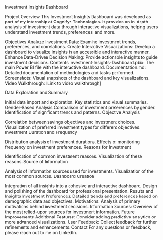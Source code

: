 Investment Insights Dashboard


Project Overview
This Investment Insights Dashboard was developed as part of my internship at Cognifyz Technologies. It provides an in-depth analysis of investment data through interactive visualizations, helping users understand investment trends, preferences, and more.

Objectives
Analyze Investment Data: Examine investment trends, preferences, and correlations.
Create Interactive Visualizations: Develop a dashboard to visualize insights in an accessible and interactive manner.
Enhance Data-Driven Decision Making: Provide actionable insights to guide investment decisions.
Contents
Investment-Insights-Dashboard.pbix: The main Power BI file with the interactive dashboard.
Documentation.md: Detailed documentation of methodologies and tasks performed.
Screenshots: Visual snapshots of the dashboard and key visualizations.
Video Walkthrough: [Link to video walkthrough] 

Data Exploration and Summary

Initial data import and exploration.
Key statistics and visual summaries.
Gender-Based Analysis
Comparison of investment preferences by gender.
Identification of significant trends and patterns.
Objective Analysis

Correlation between savings objectives and investment choices.
Visualization of preferred investment types for different objectives.
Investment Duration and Frequency

Distribution analysis of investment durations.
Effects of monitoring frequency on investment preferences.
Reasons for Investment

Identification of common investment reasons.
Visualization of these reasons.
Source of Information

Analysis of information sources used for investments.
Visualization of the most common sources.
Dashboard Creation

Integration of all insights into a cohesive and interactive dashboard.
Design and polishing of the dashboard for professional presentation.
Results and Insights
Investment Preferences: Detailed trends and preferences based on demographic data and objectives.
Motivations: Analysis of primary motivations behind investment decisions.
Information Sources: Overview of the most relied-upon sources for investment information.
Future Improvements
Additional Features: Consider adding predictive analytics or more advanced visualizations.
User Feedback: Collect feedback for further refinements and enhancements.
Contact
For any questions or feedback, please reach out to me on LinkedIn.
